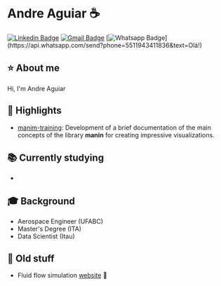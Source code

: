 # Andre Aguiar :coffee:
[![Linkedin Badge](https://img.shields.io/badge/-LinkedIn-blue?style=flat-square&logo=Linkedin&logoColor=white&link=https://www.linkedin.com/in/aguiarandre/)](https://www.linkedin.com/in/aguiarandre/)  [![Gmail Badge](https://img.shields.io/badge/-Gmail-c14438?style=flat-square&logo=Gmail&logoColor=white&link=mailto:andrerbaguiar@gmail.com)](mailto:andrerbaguiar@gmail.com) [![Whatsapp Badge](https://img.shields.io/badge/-Whatsapp-4CA143?style=flat-square&labelColor=4CA143&logo=whatsapp&logoColor=white&link=https://api.whatsapp.com/send?phone=5511943411836&text=Olá!)](https://api.whatsapp.com/send?phone=5511943411836&text=Olá!)

## ⭐️ About me

Hi, I'm Andre Aguiar

## :rocket: Highlights
- [manim-training](https://github.com/aguiarandre/manim-training): Development of a brief documentation of the main concepts of the library **manin** for creating impressive visualizations.


## :books: Currently studying
- 

## :mortar_board: Background
- Aerospace Engineer (UFABC)
- Master's Degree (ITA)
- Data Scientist (Itau)

## :older_man: Old stuff
- Fluid flow simulation [website](https://sites.google.com/site/andreaguiarcfd/research) :link:

<!-- ## :white_check_mark:
## :video_game: Hobbies
- e-games (CS:GO, DOTA 2)
- chess


## :link:
-->

<!--
**aguiarandre/aguiarandre** is a ✨ _special_ ✨ repository because its `README.md` (this file) appears on your GitHub profile.

Here are some ideas to get you started:

- 🔭 I’m currently working on ...
- 🌱 I’m currently learning ...
- 👯 I’m looking to collaborate on ...
- 🤔 I’m looking for help with ...
- 💬 Ask me about ...
- 📫 How to reach me: ...
- 😄 Pronouns: ...
- ⚡ Fun fact: ...
-->
